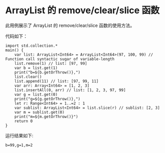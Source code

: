 # ArrayList 的 remove/clear/slice 函数

此用例展示了 ArrayList 的 remove/clear/slice 函数的使用方法。

代码如下：

<!-- verify -->

```cangjie
import std.collection.*
main() {
    var list: ArrayList<Int64> = ArrayList<Int64>(97, 100, 99) // Function call syntactic sugar of variable-length
    list.remove(1) // list: [97, 99]
    var b = list.get(1)
    print("b=${b.getOrThrow()},")
    list.clear()
    list.append(11) // list: [97, 99, 11]
    var arr: Array<Int64> = [1, 2, 3]
    list.insertAll(0, arr) // list: [1, 2, 3, 97, 99]
    var g = list.get(0)
    print("g=${g.getOrThrow()},")
    let r: Range<Int64> = 1..=2 : 1
    var sublist: ArrayList<Int64> = list.slice(r) // sublist: [2, 3]
    var m = sublist.get(0)
    print("m=${m.getOrThrow()}")
    return 0
}
```

运行结果如下:

```text
b=99,g=1,m=2
```
